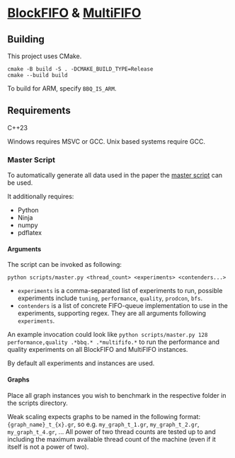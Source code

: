 # [BlockFIFO](/relaxed_concurrent_fifo/block_based_queue.h) & [MultiFIFO](/relaxed_concurrent_fifo/contenders/multififo/)

## Building

This project uses CMake.

```
cmake -B build -S . -DCMAKE_BUILD_TYPE=Release
cmake --build build
```

To build for ARM, specify `BBQ_IS_ARM`.

## Requirements

C++23

Windows requires MSVC or GCC.
Unix based systems require GCC.

### Master Script

To automatically generate all data used in the paper the [master script](/scripts/master.py) can be used.

It additionally requires:
- Python
- Ninja
- numpy
- pdflatex

#### Arguments

The script can be invoked as following:
```
python scripts/master.py <thread_count> <experiments> <contenders...>
```

- `experiments` is a comma-separated list of experiments to run, possible experiments include `tuning`, `performance`, `quality`, `prodcon`, `bfs`.
- `contenders` is a list of concrete FIFO-queue implementation to use in the experiments, supporting regex. They are all arguments following `experiments`.

An example invocation could look like `python scripts/master.py 128 performance,quality .*bbq.* .*multififo.*` to run the performance and quality experiments on all BlockFIFO and MultiFIFO instances.

By default all experiments and instances are used.

#### Graphs

Place all graph instances you wish to benchmark in the respective folder in the scripts directory.

Weak scaling expects graphs to be named in the following format: `{graph_name}_t_{x}.gr`, so e.g. `my_graph_t_1.gr`, `my_graph_t_2.gr`, `my_graph_t_4.gr`, ...
All power of two thread counts are tested up to and including the maximum available thread count of the machine (even if it itself is not a power of two).

